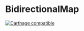 # BidirectionalMap

[![Carthage compatible](https://img.shields.io/badge/Carthage-compatible-4BC51D.svg?style=flat)](https://github.com/Carthage/Carthage)
